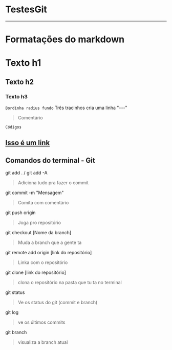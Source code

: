
# TestesGit

---
# Formatações do markdown
# Texto h1
## Texto h2
### Texto h3
`Bordinha radius fundo`
Três tracinhos cria uma linha "---"
> Comentário
```shell
Códigos
```
[Isso é um link](https://github.com/MathLuz/TestesGit/blob/main/README.md)
---

## Comandos do terminal - Git

git add . / git add -A
> Adiciona tudo pra fazer o commit

git commit -m "Mensagem"
> Comita com comentário

git push origin
> Joga pro repositório

git checkout [Nome da branch]
> Muda a branch que a gente ta

git remote add origin [link do repositório]
> Linka com o repositório

git clone [link do repositório]
> clona o repositório na pasta que tu ta no terminal

git status
> Ve os status do git (commit e branch)

git log
> ve os últimos commits

git branch
> visualiza a branch atual


